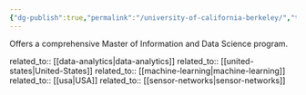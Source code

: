 ```yaml
---
{"dg-publish":true,"permalink":"/university-of-california-berkeley/","title":"University of California, Berkeley"}
---
```



Offers a comprehensive Master of Information and Data Science program.

related_to:: [[data-analytics\|data-analytics]]
related_to:: [[united-states\|United-States]]
related_to:: [[machine-learning\|machine-learning]]
related_to:: [[usa\|USA]]
related_to:: [[sensor-networks\|sensor-networks]]
